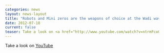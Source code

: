 ```yaml
---
categories: news
layout: news-layout
title: "Robots and Mini zeros are the weapons of choice at the Wadi wave pool Dubai!"
date: 2012-07-18
current: false
teaser: Take a look on <a href="http://www.youtube.com/watch?v=ntrmFco0Er8">YouTube</a>
---
```

Take a look on <a href="http://www.youtube.com/watch?v=ntrmFco0Er8">YouTube</a>